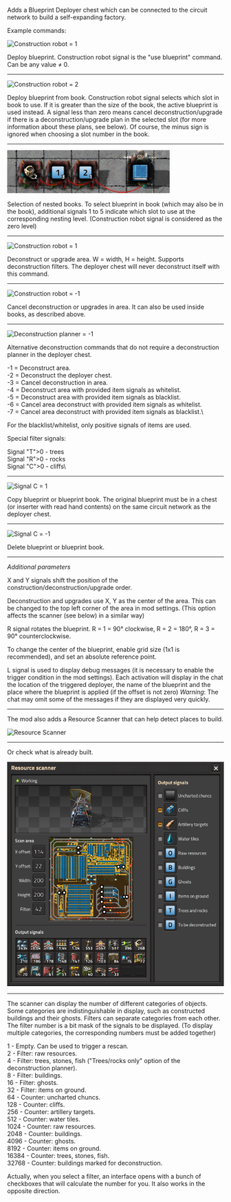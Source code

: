 Adds a Blueprint Deployer chest which can be connected to the circuit network to build a self-expanding factory.

Example commands:

![Construction robot = 1](docs/construction-robot_1.jpg)

Deploy blueprint.
Construction robot signal is the "use blueprint" command. Can be any value ≠ 0.

---

![Construction robot = 2](docs/construction-robot_2.jpg)

Deploy blueprint from book.
Construction robot signal selects which slot in book to use.
If it is greater than the size of the book, the active blueprint is used instead.
A signal less than zero means cancel deconstruction/upgrade if there is a deconstruction/upgrade plan in the selected slot (for more information about these plans, see below). Of course, the minus sign is ignored when choosing a slot number in the book.

---

![Construction robot = 3](docs/nested_navigation.png)

Selection of nested books.
To select blueprint in book (which may also be in the book), additional signals 1 to 5 indicate which slot to use at the corresponding nesting level. (Construction robot signal is considered as the zero level)

---

![Construction robot = 1](docs/construction-robot_3.jpg)

Deconstruct or upgrade area.
W = width, H = height.
Supports deconstruction filters.
The deployer chest will never deconstruct itself with this command.

---

![Construction robot = -1](docs/construction-robot_-1.jpg)

Cancel deconstruction or upgrades in area.
It can also be used inside books, as described above.

---

![Deconstruction planner = -1](docs/deconstruction-planner.jpg)

Alternative deconstruction commands that do not require a deconstruction planner in the deployer chest.

-1 = Deconstruct area.\
-2 = Deconstruct the deployer chest.\
-3 = Cancel deconstruction in area.\
-4 = Deconstruct area with provided item signals as whitelist.\
-5 = Deconstruct area with provided item signals as blacklist.\
-6 = Cancel area deconstruct with provided item signals as whitelist.\
-7 = Cancel area deconstruct with provided item signals as blacklist.\

For the blacklist/whitelist, only positive signals of items are used.

Special filter signals:

Signal "T">0 - trees\
Signal "R">0 - rocks\
Signal "C">0 - cliffs\

---

![Signal C = 1](docs/signal-c-1.jpg)

Copy blueprint or blueprint book. The original blueprint must be in a chest (or inserter with read hand contents) on the same circuit network as the deployer chest.

---

![Signal C = -1](docs/signal-c-2.jpg)

Delete blueprint or blueprint book.

---

*Additional parameters*

X and Y signals shift the position of the construction/deconstruction/upgrade order.

Deconstruction and upgrades use X, Y as the center of the area. This can be changed to the top left corner of the area in mod settings. (This option affects the scanner (see below) in a similar way)

R signal rotates the blueprint. R = 1 = 90° clockwise, R = 2 = 180°, R = 3 = 90° counterclockwise.

To change the center of the blueprint, enable grid size (1x1 is recommended), and set an absolute reference point.

L signal is used to display debug messages (it is necessary to enable the trigger condition in the mod settings).
Each activation will display in the chat the location of the triggered deployer, the name of the blueprint and the place where the blueprint is applied (if the offset is not zero)
*Warning*: The chat may omit some of the messages if they are displayed very quickly.

---

The mod also adds a Resource Scanner that can help detect places to build.

![Resource Scanner](docs/scanner.png)

---

Or check what is already built.

![Resource Scanner2](docs/scanner-2.png)

---

The scanner can display the number of different categories of objects. Some categories are indistinguishable in display, such as constructed buildings and their ghosts. Filters can separate categories from each other. The filter number is a bit mask of the signals to be displayed. (To display multiple categories, the corresponding numbers must be added together)

1 - Empty. Can be used to trigger a rescan.\
2 - Filter: raw resources.\
4 - Filter: trees, stones, fish ("Trees/rocks only" option of the deconstruction planner).\
8 - Filter: buildings.\
16 - Filter: ghosts.\
32 - Filter: items on ground.\
64 - Counter: uncharted chuncs.\
128 - Counter: cliffs.\
256 - Counter: artillery targets.\
512 - Counter: water tiles.\
1024 - Counter: raw resources.\
2048 - Counter: buildings.\
4096 - Counter: ghosts.\
8192 - Counter: items on ground.\
16384 - Counter: trees, stones, fish.\
32768 - Counter: buildings marked for deconstruction.

Actually, when you select a filter, an interface opens with a bunch of checkboxes that will calculate the number for you. It also works in the opposite direction.
